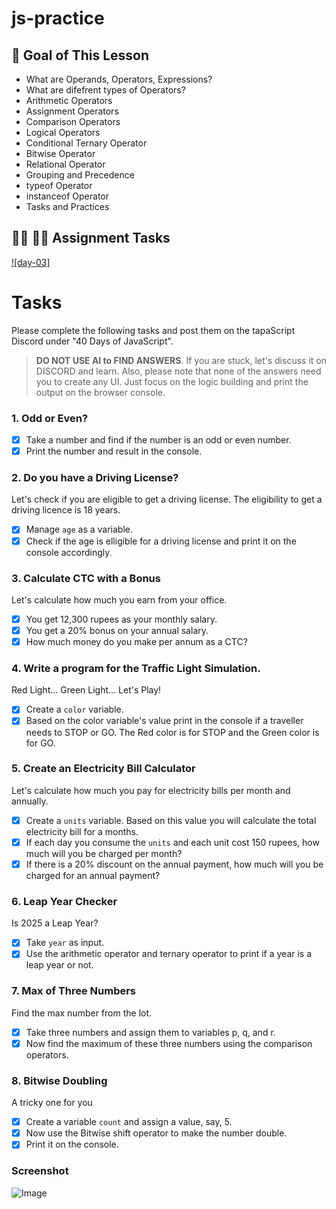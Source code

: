 # js-practice

## **🎯 Goal of This Lesson**

- What are Operands, Operators, Expressions?
- What are difefrent types of Operators?
- Arithmetic Operators
- Assignment Operators
- Comparison Operators
- Logical Operators
- Conditional Ternary Operator
- Bitwise Operator
- Relational Operator
- Grouping and Precedence
- typeof Operator
- instanceof Operator
- Tasks and Practices

## **👩‍💻 🧑‍💻 Assignment Tasks**

[![day-03]](https://youtu.be/tVqy4Tw0i64 'Video')

# Tasks

Please complete the following tasks and post them on the tapaScript Discord under "40 Days of JavaScript".

> **DO NOT USE AI to FIND ANSWERS**. If you are stuck, let's discuss it on DISCORD and learn. Also, please note that none of the answers need you to create any UI. Just focus on the logic building and print the output on the browser console.

### 1. Odd or Even?

- [x] Take a number and find if the number is an odd or even number.
- [x] Print the number and result in the console.

### 2. Do you have a Driving License?

Let's check if you are eligible to get a driving license. The eligibility to get a driving licence is 18 years.

- [x] Manage `age` as a variable.
- [x] Check if the age is elligible for a driving license and print it on the console accordingly.

### 3. Calculate CTC with a Bonus

Let's calculate how much you earn from your office.

- [x] You get 12,300 rupees as your monthly salary.
- [x] You get a 20% bonus on your annual salary.
- [x] How much money do you make per annum as a CTC?

### 4. Write a program for the Traffic Light Simulation.

Red Light... Green Light... Let's Play!

- [x] Create a `color` variable.
- [x] Based on the color variable's value print in the console if a traveller needs to STOP or GO. The Red color is for STOP and the Green color is for GO.

### 5. Create an Electricity Bill Calculator

Let's calculate how much you pay for electricity bills per month and annually.

- [x] Create a `units` variable. Based on this value you will calculate the total electricity bill for a months.
- [x] If each day you consume the `units` and each unit cost 150 rupees, how much will you be charged per month?
- [x] If there is a 20% discount on the annual payment, how much will you be charged for an annual payment?

### 6. Leap Year Checker

Is 2025 a Leap Year?

- [x] Take `year` as input.
- [x] Use the arithmetic operator and ternary operator to print if a year is a leap year or not.

### 7. Max of Three Numbers

Find the max number from the lot.

- [x] Take three numbers and assign them to variables p, q, and r.
- [x] Now find the maximum of these three numbers using the comparison operators.

### 8. Bitwise Doubling

A tricky one for you

- [x] Create a variable `count` and assign a value, say, 5.
- [x] Now use the Bitwise shift operator to make the number double.
- [x] Print it on the console.

### Screenshot

![Image](https://github.com/user-attachments/assets/083d0fcb-e9dc-4d51-aa4a-e43732585075)
